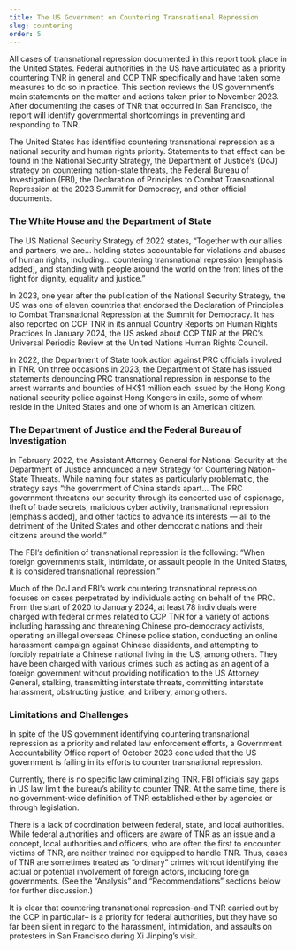 ```yaml
---
title: The US Government on Countering Transnational Repression
slug: countering
order: 5
---
```


All cases of transnational repression documented in this report took place in the United States. Federal authorities in the US have articulated as a priority countering TNR in general and CCP TNR specifically and have taken some measures to do so in practice. This section reviews the US government’s main statements on the matter and actions taken prior to November 2023. After documenting the cases of TNR that occurred in San Francisco, the report will identify governmental shortcomings in preventing and responding to TNR.

The United States has identified countering transnational repression as a national security and human rights priority. Statements to that effect can be found in the National Security Strategy, the Department of Justice’s (DoJ) strategy on countering nation-state threats, the Federal Bureau of Investigation (FBI), the Declaration of Principles to Combat Transnational Repression at the 2023 Summit for Democracy, and other official documents.

### The White House and the Department of State

The US National Security Strategy of 2022 states, “Together with our allies and partners, we are… holding states accountable for violations and abuses of human rights, including… countering transnational repression [emphasis added], and standing with people around the world on the front lines of the fight for dignity, equality and justice.”

In 2023, one year after the publication of the National Security Strategy, the US was one of eleven countries that endorsed the Declaration of Principles to Combat Transnational Repression at the Summit for Democracy. It has also reported on CCP TNR in its annual Country Reports on Human Rights Practices In January 2024, the US asked about CCP TNR at the PRC’s Universal Periodic Review at the United Nations Human Rights Council.

In 2022, the Department of State took action against PRC officials involved in TNR. On three occasions in 2023, the Department of State has issued statements denouncing PRC transnational repression in response to the arrest warrants and bounties of HK$1 million each issued by the Hong Kong national security police against Hong Kongers in exile, some of whom reside in the United States and one of whom is an American citizen.


### The Department of Justice and the Federal Bureau of Investigation 
In February 2022, the Assistant Attorney General for National Security at the Department of Justice announced a new Strategy for Countering Nation-State Threats. While naming four states as particularly problematic, the strategy says “the government of China stands apart… The PRC government threatens our security through its concerted use of espionage, theft of trade secrets, malicious cyber activity, transnational repression [emphasis added], and other tactics to advance its interests — all to the detriment of the United States and other democratic nations and their citizens around the world.” 

The FBI’s definition of transnational repression is the following: “When foreign governments stalk, intimidate, or assault people in the United States, it is considered transnational repression.” 

Much of the DoJ and FBI’s work countering transnational repression focuses on cases perpetrated by individuals acting on behalf of the PRC. From the start of 2020 to January 2024, at least 78 individuals were charged with federal crimes related to CCP TNR for a variety of actions including harassing and threatening Chinese pro-democracy activists, operating an illegal overseas Chinese police station, conducting an online harassment campaign against Chinese dissidents, and attempting to forcibly repatriate a Chinese national living in the US, among others. They have been charged with various crimes such as acting as an agent of a foreign government without providing notification to the US Attorney General, stalking, transmitting interstate threats, committing interstate harassment, obstructing justice, and bribery, among others.

### Limitations and Challenges
In spite of the US government identifying countering transnational repression as a priority and related law enforcement efforts, a Government Accountability Office report of October 2023 concluded that the US government is failing in its efforts to counter transnational repression. 

Currently, there is no specific law criminalizing TNR. FBI officials say gaps in US law limit the bureau’s ability to counter TNR. At the same time, there is no government-wide definition of TNR established either by agencies or through legislation. 

There is a lack of coordination between federal, state, and local authorities. While federal authorities and officers are aware of TNR as an issue and a concept, local authorities and officers, who are often the first to encounter victims of TNR, are neither trained nor equipped to handle TNR. Thus, cases of TNR are sometimes treated as “ordinary” crimes without identifying the actual or potential involvement of foreign actors, including foreign governments. (See the “Analysis” and “Recommendations” sections below for further discussion.)

It is clear that countering transnational repression–and TNR carried out by the CCP in particular– is a priority for federal authorities, but they have so far been silent in regard to the harassment, intimidation, and assaults on protesters in San Francisco during Xi Jinping’s visit.  